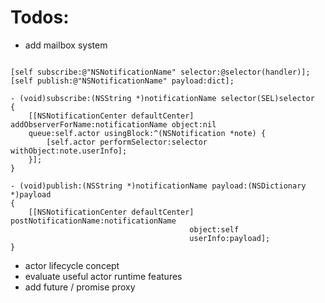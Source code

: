 # Todos:

- add mailbox system

```objc

[self subscribe:@"NSNotificationName" selector:@selector(handler)];
[self publish:@"NSNotificationName" payload:dict];

- (void)subscribe:(NSString *)notificationName selector(SEL)selector
{
    [[NSNotificationCenter defaultCenter] addObserverForName:notificationName object:nil
    queue:self.actor usingBlock:^(NSNotification *note) {
        [self.actor performSelector:selector withObject:note.userInfo];
    }];
}

- (void)publish:(NSString *)notificationName payload:(NSDictionary *)payload
{
    [[NSNotificationCenter defaultCenter] postNotificationName:notificationName
                                        object:self
                                        userInfo:payload];
}
```

- actor lifecycle concept
- evaluate useful actor runtime features
- add future / promise proxy
